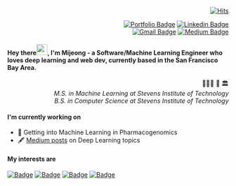 <!--
**halfundecided/halfundecided** is a ✨ _special_ ✨ repository because its `README.md` (this file) appears on your GitHub profile.

Here are some ideas to get you started:

- 🔭 I’m currently working on ...
- 🌱 I’m currently learning ...
- 👯 I’m looking to collaborate on ...
- 🤔 I’m looking for help with ...
- 💬 Ask me about ...
- 📫 How to reach me: ...
- 😄 Pronouns: ...
- ⚡ Fun fact: ...
-->

<div align=right>	

[![Hits](https://hits.seeyoufarm.com/api/count/incr/badge.svg?url=https%3A%2F%2Fgithub.com%2Fhalfundecided)](https://hits.seeyoufarm.com)

</div>
<div align=right>
	
[![Portfolio Badge](http://img.shields.io/badge/-Portfolio-ff69b4?style=flat&logo=github&link=https://www.mijeong.me/)](https://www.mijeong.me/)
[![Linkedin Badge](https://img.shields.io/badge/-LinkedIn-blue?style=flat&logo=Linkedin&logoColor=white&link=https://www.linkedin.com/in/halfundecided/)](https://www.linkedin.com/in/halfundecided/)	
[![Gmail Badge](https://img.shields.io/badge/Gmail-d14836?style=flat&logo=Gmail&logoColor=white&link=mailto:halfundecided@gmail.com)](mailto:halfundecided@gmail.com)
[![Medium Badge](https://img.shields.io/badge/-Medium-black?style=flat&logo=medium&link=https://halfundecided.medium.com)](https://halfundecided.medium.com)	
	
</div>

#### Hey there<img src="https://media.giphy.com/media/hvRJCLFzcasrR4ia7z/giphy.gif" width="25px">, I'm Mijeong - a Software/Machine Learning Engineer who loves deep learning and web dev, currently based in the San Francisco Bay Area. 
   
<div align=right>
	
👩🏻‍🎓 🧡 🏛   
_M.S. in Machine Learning at Stevens Institute of Technology_    
_B.S. in Computer Science at Stevens Institute of Technology_

</div>	

#### I'm currently working on 
- 🦠 Getting into Machine Learning in Pharmacogenomics
- 🖋 [Medium posts](https://halfundecided.medium.com) on Deep Learning topics

<!--
- 📰 [NLP project](https://github.com/halfundecided/nlp_toxicity_classification_analysis) _Comparison of Classification Models on Unintended Bias in Toxicity Classification_
-->
<!--
- 🧠 Deep Learning Specialization offered by [deeplearning.ai](https://www.deeplearning.ai/)
- 🔎 Leetcode [Coding Interview Problems](https://github.com/halfundecided/leetcode-interview-questions)
-->


#### My interests are 

[![Badge](http://img.shields.io/badge/-Python-yellow?style=for-the-badge&logo=python&link=https://www.python.org/)](https://www.python.org/)
[![Badge](http://img.shields.io/badge/-Deep%20Learning-9cf?style=for-the-badge)]()
[![Badge](http://img.shields.io/badge/-React-blue?style=for-the-badge&logo=react&link=https://reactjs.org/)](https://reactjs.org/)
[![Badge](http://img.shields.io/badge/-GraphQL-blueviolet?style=for-the-badge&logo=graphql&link=https://graphql.org/)](https://graphql.org/)

<br></br>
